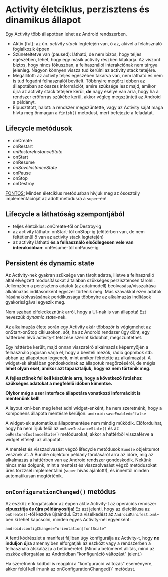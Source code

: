 # Activity életciklus, perzisztens és dinamikus állapot

Egy Activity több állapotban lehet az Android rendszerben.

* Aktív (fut): az ún. *activity stack* legtetején van, ő az, akivel a felahsználó foglalkozik éppen
* Szüneteltetve van (paused): látható, de nem bizos, hogy teljes egészében, lehet, hogy egy másik activity részben kitakarja. 
Az viszont biztos, hogy nincs fókuszban, a felhasználói interakciónak nem tárgya jelenleg. Nagyon könnyen vissza tud kerülni az activity stack tetejére.
* Megállított: az activity teljes egészében takarva van, nem látható és nem is tud fogadni felhasználói bevitelt. Többnyire megőrzi ebben az állapotában 
az összes információt, amire szüksége lesz majd, amikor újra az activity stack tetejére kerül, **de** nagy esélye van arra, hogy ha a rendszer erőforrás
szűkébe kerül, akkor végleg megszünteti az Android a példányt.
* Elpusztított, halott: a rendszer megszüntette, vagy az Activity saját maga hívta meg önmagán a `finish()` metódust, mert befejezte a feladatát.


## Lifecycle metódusok

* onCreate
* onRestart
* *onRestoreInstanceState*
* onStart
* onResume
* *onSaveInstanceState*
* onPause
* onStop
* onDestroy

<ins>FONTOS:</ins>
Minden életciklus metódusban hívjuk meg az ősosztály implementációját az adott metódusra a `super`-en!

## Lifecycle a láthatóság szempontjából

* teljes életciklus: onCreate-től onDestroy-ig
* az activity látható: onStart-tól onStop-ig (előtérben van, de nem feltétlenül ő van az activity stack legtetején)
* az activity látható **és a felhasználó elsődlegesen vele van interakcióban**: onResume-tól onPause-ig

## Persistent és dynamic state

Az Activity-nek gyakran szüksége van tárolt adatra, illetve a felhasználó által elvégzett módosításokat általában szükséges perzisztensen tárolni.
Jellemzően a perzisztens adatok (az adatmodell) beolvasása/visszaírása alkalmazás indításonként egyszer történik meg. 
Más szavakkal ezen adatok írásának/olvasásának peridikussága többnyire az alkalmazás indítások gyakoriságával egyezik meg.

Nem szabad elfeledkeznünk arról, hogy a UI-nak is van állapota! Ezt nevezzük *dynamic state*-nek.

Az alkalmazás élete során egy Activity akár többször is végigmehet az onStart-onStop ciklusokon, 
sőt, ha az Android rendszer úgy dönt, egy háttérben lévő activity-t tetszése szerint kidobhat, megszüntethet. 

Egy háttérbe került, majd onnan visszatérő alkalmazás képernyőjén a felhasználó jogosan várja el, hogy a beviteli mezők, rádió gopmbok stb. abban az állapotban legyenek, 
mint amikor félretette az alkalmazást. A widget-ek általában gondoskodnak az állapotuk megőrzéséről, de mégis **lehet olyan eset, amikor azt tapasztaljuk, hogy ez nem történik meg**.

**A fejlesztőnek fel kell készülnie arra, hogy a következő futáshoz szükséges adatokat a megfelelő időben kimentse.** 

**Olykor még a user interface állapotára vonatkozó információt is mentenünk kell!**

A layout xml-ben meg lehet adni widget-enként, ha nem szeretnénk, hogy a komponens állapota mentésre kerüljön:
    `android:saveEnabled="false`
    
A widget-ek automatikus állapotmentése nem mindig működik. Előfordulhat, hogy ha nem írjuk felül az `onSaveInstanceState()` 
és az `onRestoreInstanceState()` metódusokat, akkor a háttérből visszatérve a widget elfelejti az állapotát.

A mentést és visszaolvasást végző lifecycle metódusok `Bundle` objektumot vesznek át. A Bundle objektum példány tárolásáról arra az időre, 
míg az alkalmazás a háttérben van az Android rendszer gondoskodik. Nekünk nincs más dolgunk, mint a mentést és visszaolvasást végző metódusokat
üres törzzsel implementálni (`super` hívás ajánlott!), és innentől minden automatikusan megtörténik.

## `onConfigurationChanged()` metódus

Az eszköz elforgatásakor az éppen aktív Activity-t az operációs rendszer **elpusztítja és újra példányosítja**! Ez azt jelenti, hogy az életciklusa 
 az `onCreate()`-től kezdve újraindul. Ezt a viselkedést az `AndroidManifest.xml`-ben ki lehet kapcsolni, minden egyes Activity-nél egyenként: 
 
    android:configChanges="orientation|fontScale"
    
A fenti kódrészlet a manifest fájlban úgy konfigurálja az Activity-t, hogy **ne induljon újra** amennyiben elforgatják az eszközt vagy a rendszerben a felhasználó
átskálázza a betűméretet. (Mind a betűméret állítás, mind az eszköz elforgatása az Androidban "konfiguráció változást" jelent.)
 
 Ha szeretnénk kódból is reagálni a "konfguráció változás" eseményére, akkor felül kell írnunk az onConfigurationChanged()` metódust.